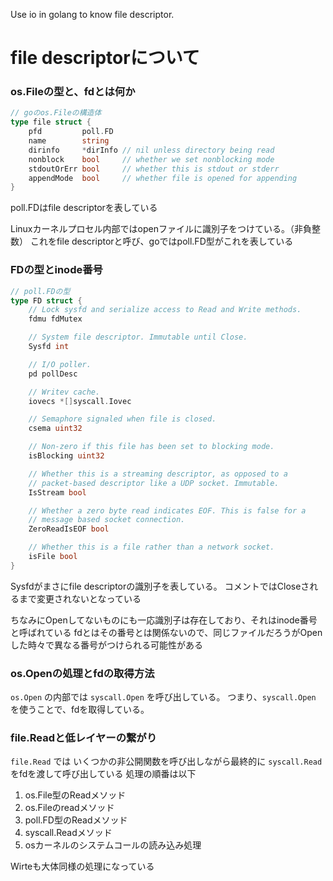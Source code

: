 
Use io in golang to know file descriptor.

# file descriptorについて

### os.Fileの型と、fdとは何か

```go
// goのos.Fileの構造体
type file struct {
	pfd         poll.FD
	name        string
	dirinfo     *dirInfo // nil unless directory being read
	nonblock    bool     // whether we set nonblocking mode
	stdoutOrErr bool     // whether this is stdout or stderr
	appendMode  bool     // whether file is opened for appending
}

```

poll.FDはfile descriptorを表している

Linuxカーネルプロセル内部ではopenファイルに識別子をつけている。（非負整数）
これをfile descriptorと呼び、goではpoll.FD型がこれを表している

### FDの型とinode番号

```go
// poll.FDの型
type FD struct {
	// Lock sysfd and serialize access to Read and Write methods.
	fdmu fdMutex

	// System file descriptor. Immutable until Close.
	Sysfd int

	// I/O poller.
	pd pollDesc

	// Writev cache.
	iovecs *[]syscall.Iovec

	// Semaphore signaled when file is closed.
	csema uint32

	// Non-zero if this file has been set to blocking mode.
	isBlocking uint32

	// Whether this is a streaming descriptor, as opposed to a
	// packet-based descriptor like a UDP socket. Immutable.
	IsStream bool

	// Whether a zero byte read indicates EOF. This is false for a
	// message based socket connection.
	ZeroReadIsEOF bool

	// Whether this is a file rather than a network socket.
	isFile bool
}

```

Sysfdがまさにfile descriptorの識別子を表している。
コメントではCloseされるまで変更されないとなっている

ちなみにOpenしてないものにも一応識別子は存在しており、それはinode番号と呼ばれている
fdとはその番号とは関係ないので、同じファイルだろうがOpenした時々で異なる番号がつけられる可能性がある

### os.Openの処理とfdの取得方法

`os.Open` の内部では `syscall.Open` を呼び出している。
つまり、`syscall.Open` を使うことで、fdを取得している。

### file.Readと低レイヤーの繋がり

`file.Read` では いくつかの非公開関数を呼び出しながら最終的に `syscall.Read` をfdを渡して呼び出している
処理の順番は以下

1. os.File型のReadメソッド
1. os.Fileのreadメソッド
1. poll.FD型のReadメソッド
1. syscall.Readメソッド
1. osカーネルのシステムコールの読み込み処理

Wirteも大体同様の処理になっている
